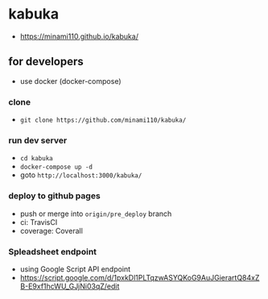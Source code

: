 # kabuka
* https://minami110.github.io/kabuka/


## for developers
* use docker (docker-compose)

### clone
* `git clone https://github.com/minami110/kabuka/`

### run dev server
* `cd kabuka`
* `docker-compose up -d`
* goto `http://localhost:3000/kabuka/`

### deploy to github pages
* push or merge into `origin/pre_deploy` branch
* ci: TravisCI
* coverage: Coverall

### Spleadsheet endpoint
* using Google Script API endpoint
* https://script.google.com/d/1pxkDl1PLTqzwASYQKoG9AuJGierartQ84xZB-E9xf1hcWU_GJjNi03qZ/edit
